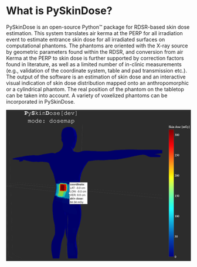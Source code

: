 # What is PySkinDose?

PySkinDose is an open-source Python™ package for RDSR-based skin dose estimation. This system 
translates air kerma at the PERP for all irradiation event to estimate entrance skin dose for 
all irradiated surfaces on computational phantoms. The phantoms are oriented with the X-ray 
source by geometric parameters found within the RDSR, and conversion from air Kerma at the PERP 
to skin dose is further supported by correction factors found in literature, as well as a limited 
number of in-clinic measurements (e.g., validation of the coordinate system, table and pad 
transmission etc.). The output of the software is an estimation of skin dose and an interactive 
visual indication of skin dose distribution mapped onto an anthropomorphic or a cylindrical 
phantom. The real position of the phantom on the tabletop can be taken into account. A variety 
of voxelized phantoms can be incorporated in PySkinDose.

![img.png](figures/ExampleSkinDoseMap.png)